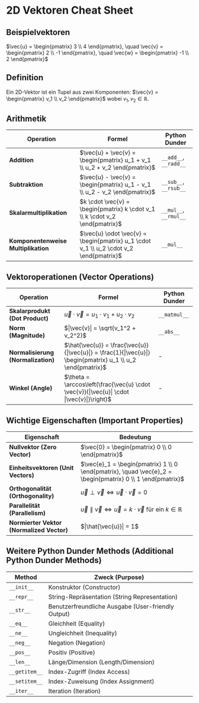 # 2D Vektoren Cheat Sheet

## Beispielvektoren
$\vec{u} = \begin{pmatrix} 3 \\ 4 \end{pmatrix}, \quad \vec{v} = \begin{pmatrix} 2 \\ -1 \end{pmatrix}, \quad \vec{w} = \begin{pmatrix} -1 \\ 2 \end{pmatrix}$

## Definition
Ein 2D-Vektor ist ein Tupel aus zwei Komponenten:
$\vec{v} = \begin{pmatrix} v_1 \\ v_2 \end{pmatrix}$
wobei $v_1, v_2 \in \mathbb{R}$.

## Arithmetik

| Operation | Formel | Python Dunder |
|-----------|--------|---------------|
| **Addition** | $\vec{u} + \vec{v} = \begin{pmatrix} u_1 + v_1 \\ u_2 + v_2 \end{pmatrix}$ | `__add__`, `__radd__` |
| **Subtraktion** | $\vec{u} - \vec{v} = \begin{pmatrix} u_1 - v_1 \\ u_2 - v_2 \end{pmatrix}$ | `__sub__`, `__rsub__` |
| **Skalarmultiplikation** | $k \cdot \vec{v} = \begin{pmatrix} k \cdot v_1 \\ k \cdot v_2 \end{pmatrix}$ | `__mul__`, `__rmul__` |
| **Komponentenweise Multiplikation** | $\vec{u} \odot \vec{v} = \begin{pmatrix} u_1 \cdot v_1 \\ u_2 \cdot v_2 \end{pmatrix}$ | `__mul__` |

## Vektoroperationen (Vector Operations)

| Operation | Formel | Python Dunder |
|-----------|--------|---------------|
| **Skalarprodukt (Dot Product)** | $\vec{u} \cdot \vec{v} = u_1 \cdot v_1 + u_2 \cdot v_2$ | `__matmul__` |
| **Norm (Magnitude)** | $\|\vec{v}\| = \sqrt{v_1^2 + v_2^2}$ | `__abs__` |
| **Normalisierung (Normalization)** | $\hat{\vec{u}} = \frac{\vec{u}}{\|\vec{u}\|} = \frac{1}{\|\vec{u}\|} \begin{pmatrix} u_1 \\ u_2 \end{pmatrix}$ | - |
| **Winkel (Angle)** | $\theta = \arccos\left(\frac{\vec{u} \cdot \vec{v}}{\|\vec{u}\| \cdot \|\vec{v}\|}\right)$ | - |

## Wichtige Eigenschaften (Important Properties)

| Eigenschaft | Bedeutung |
|-------------|-----------|
| **Nullvektor (Zero Vector)** | $\vec{0} = \begin{pmatrix} 0 \\ 0 \end{pmatrix}$ |
| **Einheitsvektoren (Unit Vectors)** | $\vec{e}_1 = \begin{pmatrix} 1 \\ 0 \end{pmatrix}, \quad \vec{e}_2 = \begin{pmatrix} 0 \\ 1 \end{pmatrix}$ |
| **Orthogonalität (Orthogonality)** | $\vec{u} \perp \vec{v} \Leftrightarrow \vec{u} \cdot \vec{v} = 0$ |
| **Parallelität (Parallelism)** | $\vec{u} \parallel \vec{v} \Leftrightarrow \vec{u} = k \cdot \vec{v}$ für ein $k \in \mathbb{R}$ |
| **Normierter Vektor (Normalized Vector)** | $\|\hat{\vec{u}}\| = 1$ |

## Weitere Python Dunder Methods (Additional Python Dunder Methods)

| Method | Zweck (Purpose) |
|--------|-----------------|
| `__init__` | Konstruktor (Constructor) |
| `__repr__` | String-Repräsentation (String Representation) |
| `__str__` | Benutzerfreundliche Ausgabe (User-friendly Output) |
| `__eq__` | Gleichheit (Equality) |
| `__ne__` | Ungleichheit (Inequality) |
| `__neg__` | Negation (Negation) |
| `__pos__` | Positiv (Positive) |
| `__len__` | Länge/Dimension (Length/Dimension) |
| `__getitem__` | Index-Zugriff (Index Access) |
| `__setitem__` | Index-Zuweisung (Index Assignment) |
| `__iter__` | Iteration (Iteration) |